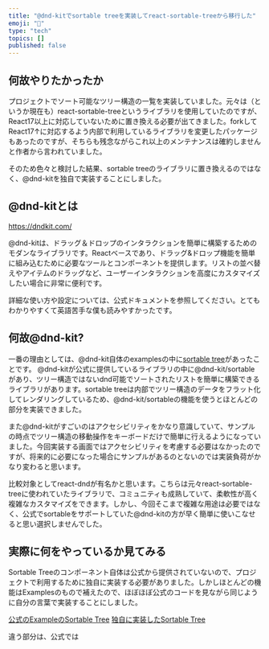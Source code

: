 ```yaml
---
title: "@dnd-kitでsortable treeを実装してreact-sortable-treeから移行した"
emoji: "🎄"
type: "tech"
topics: []
published: false
---
```


## 何故やりたかったか

プロジェクトでソート可能なツリー構造の一覧を実装していました。元々は（というか現在も）react-sortable-treeというライブラリを使用していたのですが、React17以上に対応していないために置き換える必要が出てきました。forkしてReact17↑に対応するよう内部で利用しているライブラリを変更したパッケージもあったのですが、そちらも残念ながらこれ以上のメンテナンスは確約しませんと作者から言われていました。

そのため色々と検討した結果、sortable treeのライブラリに置き換えるのではなく、@dnd-kitを独自で実装することにしました。

## @dnd-kitとは

<https://dndkit.com/>

@dnd-kitは、ドラッグ＆ドロップのインタラクションを簡単に構築するためのモダンなライブラリです。Reactベースであり、ドラッグ&ドロップ機能を簡単に組み込むために必要なツールとコンポーネントを提供します。リストの並べ替えやアイテムのドラッグなど、ユーザーインタラクションを高度にカスタマイズしたい場合に非常に便利です。

詳細な使い方や設定については、公式ドキュメントを参照してください。とてもわかりやすくて英語苦手な僕も読みやすかったです。

## 何故@dnd-kit?

一番の理由としては、@dnd-kit自体のexamplesの中に[sortable tree](https://master--5fc05e08a4a65d0021ae0bf2.chromatic.com/?path=/story/examples-tree-sortable--all-features)があったことです。
@dnd-kitが公式に提供しているライブラリの中に@dnd-kit/sortableがあり、ツリー構造ではないdnd可能でソートされたリストを簡単に構築できるライブラリがあります。sortable treeは内部でツリー構造のデータをフラット化してレンダリングしているため、@dnd-kit/sortableの機能を使うとほとんどの部分を実装できました。

また@dnd-kitがすごいのはアクセシビリティをかなり意識していて、サンプルの時点でツリー構造の移動操作をキーボードだけで簡単に行えるようになっていました。今回実装する画面ではアクセシビリティを考慮する必要はなかったのですが、将来的に必要になった場合にサンプルがあるのとないのでは実装負荷がかなり変わると思います。

比較対象としてreact-dndが有名かと思います。こちらは元々react-sortable-treeに使われていたライブラリで、コミュニティも成熟していて、柔軟性が高く複雑なカスタマイズをできます。しかし、今回そこまで複雑な用途は必要ではなく、公式でsortableをサポートしていた@dnd-kitの方が早く簡単に使いこなせると思い選択しませんでした。

## 実際に何をやっているか見てみる

Sortable Treeのコンポーネント自体は公式から提供されていないので、プロジェクトで利用するために独自に実装する必要がありました。しかしほとんどの機能はExamplesのもので補えたので、ほぼほぼ公式のコードを見ながら同じように自分の言葉で実装することにしました。

[公式のExampleのSortable Tree](https://github.com/clauderic/dnd-kit/blob/master/stories/3%20-%20Examples/Tree/SortableTree.tsx)
[独自に実装したSortable Tree](https://github.com/tongari07/sortable-tree-poc/blob/main/src/components/SortableTree/index.tsx)

違う部分は、公式では
